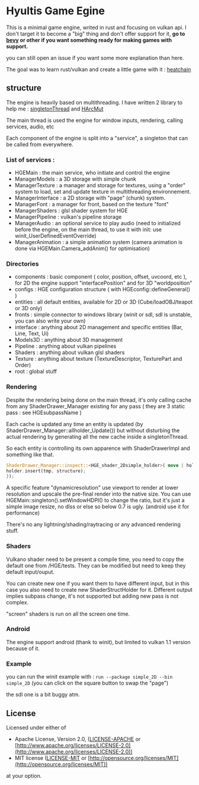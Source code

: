 # Hyultis Game Egine

This is a minimal game engine, writed in rust and focusing on vulkan api.
I don't target it to become a "big" thing and don't offer support for it, **go to [bevy](https://bevyengine.org/) or other if you want something ready for making games with
support.**

you can still open an issue if you want some more explanation than here.

The goal was to learn rust/vulkan and create a little game with it : [heatchain](https://github.com/hyultis/heatchain_public)

## structure

The engine is heavily based on multithreading.
I have written 2 library to help me : [singletonThread](https://crates.io/crates/singletonThread) and [HArcMut](https://crates.io/crates/HArcMut)

The main thread is used the engine for window inputs, rendering, calling services, audio, etc

Each component of the engine is split into a "service", a singleton that can be called from everywhere.

### List of services :

* HGEMain : the main service, who initiate and control the engine
* ManagerModels : a 3D storage with simple chunk
* ManagerTexture : a manager and storage for textures, using a "order" system to load, set and update texture in multithreading environnement.
* ManagerInterface : a 2D storage with "page" (chunk) system.
* ManagerFont : a manager for front, based on the texture "font"
* ManagerShaders : glsl shader system for HGE
* ManagerPipeline : vulkan's pipeline storage
* ManagerAudio : an optional service to play audio (need to initialized before the engine, on the main thread, to use it with init: use winit_UserDefinedEventOverride)
* ManagerAnimation : a simple animation system (camera animation is done via HGEMain.Camera_addAnim() for optimisation)

### Directories

* components : basic component ( color, position, offset, uvcoord, etc ), for 2D the engine support "interfacePosition" and for 3D "worldposition"
* configs : HGE configuration structure ( with HGEconfig::defineGeneral()  )
* entities : all default entities, available for 2D or 3D (Cube/loadOBJ/teapot or 3D only)
* fronts : simple connector to windows library (winit or sdl, sdl is unstable, you can also write your own)
* interface : anything about 2D management and specific entities (Bar, Line, Text, Ui<x>)
* Models3D : anything about 3D management
* Pipeline : anything about vulkan pipelines
* Shaders : anything about vulkan glsl shaders
* Texture : anything about texture (TextureDescriptor, TexturePart and Order)
* root : global stuff

### Rendering

Despite the rendering being done on the main thread, it's only calling cache from any ShaderDrawer_Manager existing for any pass ( they are 3 static pass : see HGEsubpassName )

Each cache is updated any time an entity is updated (by ShaderDrawer_Manager::allholder_Update()) but without disturbing the actual rendering by generating all the new cache inside
a singletonThread.

So each entity is controlling its own apparence with ShaderDrawerImpl and something like that.

```rust
ShaderDrawer_Manager::inspect::<HGE_shader_2Dsimple_holder>( move | holder|{
holder.insert(tmp, structure);
});
```

A specific feature "dynamicresolution" use viewport to render at lower resolution and upscale the pre-final render into the native size.
You can use HGEMain::singleton().setWindowHDPI() to change the ratio, but it's just a simple image resize, no dlss or else so below 0.7 is ugly. (android use it for performance)

There's no any lightning/shading/raytracing or any advanced rendering stuff.

### Shaders

Vulkano shader need to be present a compile time, you need to copy the default one from <root>/HGE/tests.
They can be modified but need to keep they default input/ouput.

You can create new one if you want them to have different input, but in this case you also need to create new ShaderStructHolder for it.
Different output implies subpass change, it's not supported but adding new pass is not complex.

"screen" shaders is run on all the screen one time.

### Android

The engine support android (thank to winit), but limited to vulkan 1.1 version because of it.

### Example

you can run the winit example with : `run --package simple_2D --bin simple_2D` (you can click on the square button to swap the "page")

the sdl one is a bit buggy atm.

## License

Licensed under either of

* Apache License, Version 2.0, ([LICENSE-APACHE](LICENSE-APACHE) or [http://www.apache.org/licenses/LICENSE-2.0](http://www.apache.org/licenses/LICENSE-2.0))
* MIT license ([LICENSE-MIT](LICENSE-MIT) or [http://opensource.org/licenses/MIT](http://opensource.org/licenses/MIT))

at your option.
